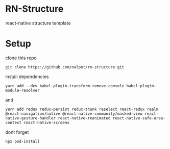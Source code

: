 # RN-Structure
react-native structure template

# Setup

clone this repo
```
git clone https://github.com/nalpot/rn-structure.git
```

install dependencies
```
yarn add --dev babel-plugin-transform-remove-console babel-plugin-module-resolver
```
and
```
yarn add redux redux-persist redux-thunk reselect react-redux realm @react-navigation/native @react-native-community/masked-view react-native-gesture-handler react-native-reanimated react-native-safe-area-context react-native-screens
```

dont forget
```
npx pod-install
```
